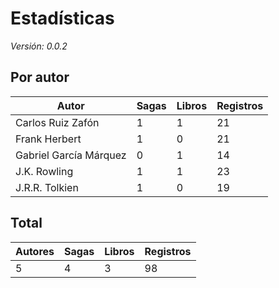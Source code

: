 # Estadísticas

_Versión: 0.0.2_

## Por autor

|Autor|Sagas|Libros|Registros|
|---|---|---|---|
|Carlos Ruiz Zafón|1|1|21|
|Frank Herbert|1|0|21|
|Gabriel García Márquez|0|1|14|
|J.K. Rowling|1|1|23|
|J.R.R. Tolkien|1|0|19|

## Total

|Autores|Sagas|Libros|Registros|
|---|---|---|---|
|5|4|3|98|